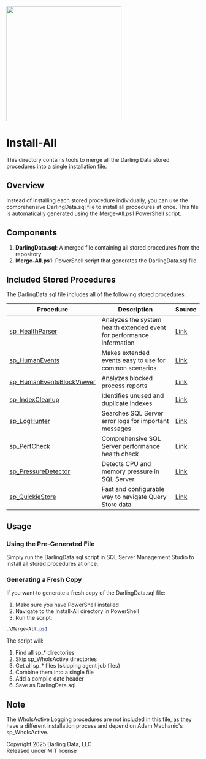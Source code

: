 <img src="https://erikdarling.com/wp-content/uploads/2025/08/darling-data-logo_RGB.jpg" width="300px" />

# Install-All

This directory contains tools to merge all the Darling Data stored procedures into a single installation file.

## Overview

Instead of installing each stored procedure individually, you can use the comprehensive DarlingData.sql file to install all procedures at once. This file is automatically generated using the Merge-All.ps1 PowerShell script.

## Components

1. **DarlingData.sql**: A merged file containing all stored procedures from the repository
2. **Merge-All.ps1**: PowerShell script that generates the DarlingData.sql file

## Included Stored Procedures

The DarlingData.sql file includes all of the following stored procedures:

| Procedure | Description | Source |
|-----------|-------------|--------|
| [sp_HealthParser](../sp_HealthParser) | Analyzes the system health extended event for performance information | [Link](../sp_HealthParser) |
| [sp_HumanEvents](../sp_HumanEvents) | Makes extended events easy to use for common scenarios | [Link](../sp_HumanEvents) |
| [sp_HumanEventsBlockViewer](../sp_HumanEvents) | Analyzes blocked process reports | [Link](../sp_HumanEvents) |
| [sp_IndexCleanup](../sp_IndexCleanup) | Identifies unused and duplicate indexes | [Link](../sp_IndexCleanup) |
| [sp_LogHunter](../sp_LogHunter) | Searches SQL Server error logs for important messages | [Link](../sp_LogHunter) |
| [sp_PerfCheck](../sp_PerfCheck) | Comprehensive SQL Server performance health check | [Link](../sp_PerfCheck) |
| [sp_PressureDetector](../sp_PressureDetector) | Detects CPU and memory pressure in SQL Server | [Link](../sp_PressureDetector) |
| [sp_QuickieStore](../sp_QuickieStore) | Fast and configurable way to navigate Query Store data | [Link](../sp_QuickieStore) |

## Usage

### Using the Pre-Generated File

Simply run the DarlingData.sql script in SQL Server Management Studio to install all stored procedures at once.

### Generating a Fresh Copy

If you want to generate a fresh copy of the DarlingData.sql file:

1. Make sure you have PowerShell installed
2. Navigate to the Install-All directory in PowerShell
3. Run the script:

```powershell
.\Merge-All.ps1
```

The script will:
1. Find all sp_* directories
2. Skip sp_WhoIsActive directories
3. Get all sp_* files (skipping agent job files)
4. Combine them into a single file
5. Add a compile date header
6. Save as DarlingData.sql

## Note

The WhoIsActive Logging procedures are not included in this file, as they have a different installation process and depend on Adam Machanic's sp_WhoIsActive.

Copyright 2025 Darling Data, LLC  
Released under MIT license